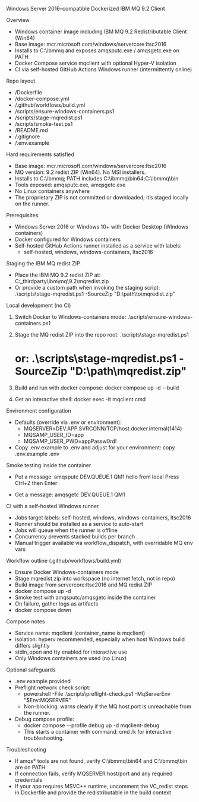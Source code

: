 Windows Server 2016–compatible Dockerized IBM MQ 9.2 Client

Overview
- Windows container image including IBM MQ 9.2 Redistributable Client (Win64)
- Base image: mcr.microsoft.com/windows/servercore:ltsc2016
- Installs to C:\ibmmq and exposes amqsputc.exe / amqsgetc.exe on PATH
- Docker Compose service mqclient with optional Hyper-V isolation
- CI via self-hosted GitHub Actions Windows runner (intermittently online)

Repo layout
- /Dockerfile
- /docker-compose.yml
- /.github/workflows/build.yml
- /scripts/ensure-windows-containers.ps1
- /scripts/stage-mqredist.ps1
- /scripts/smoke-test.ps1
- /README.md
- /.gitignore
- /.env.example

Hard requirements satisfied
- Base image: mcr.microsoft.com/windows/servercore:ltsc2016
- MQ version: 9.2 redist ZIP (Win64). No MSI installers.
- Installs to C:\ibmmq; PATH includes C:\ibmmq\bin64;C:\ibmmq\bin
- Tools exposed: amqsputc.exe, amqsgetc.exe
- No Linux containers anywhere
- The proprietary ZIP is not committed or downloaded; it’s staged locally on the runner.

Prerequisites
- Windows Server 2016 or Windows 10+ with Docker Desktop (Windows containers)
- Docker configured for Windows containers
- Self-hosted GitHub Actions runner installed as a service with labels:
  - self-hosted, windows, windows-containers, ltsc2016

Staging the IBM MQ redist ZIP
- Place the IBM MQ 9.2 redist ZIP at:
  C:\_thirdparty\ibm\mq\9.2\mqredist.zip
- Or provide a custom path when invoking the staging script:
  .\scripts\stage-mqredist.ps1 -SourceZip "D:\path\to\mqredist.zip"

Local development (no CI)
1) Switch Docker to Windows-containers mode:
   .\scripts\ensure-windows-containers.ps1

2) Stage the MQ redist ZIP into the repo root:
   .\scripts\stage-mqredist.ps1
   # or: .\scripts\stage-mqredist.ps1 -SourceZip "D:\path\mqredist.zip"

3) Build and run with docker compose:
   docker compose up -d --build

4) Get an interactive shell:
   docker exec -it mqclient cmd

Environment configuration
- Defaults (override via .env or environment):
  - MQSERVER=DEV.APP.SVRCONN/TCP/host.docker.internal(1414)
  - MQSAMP_USER_ID=app
  - MQSAMP_USER_PWD=appPassw0rd!
- Copy .env.example to .env and adjust for your environment:
  copy .env.example .env

Smoke testing inside the container
- Put a message:
  amqsputc DEV.QUEUE.1 QM1
  hello from local
  Press Ctrl+Z then Enter

- Get a message:
  amqsgetc DEV.QUEUE.1 QM1

CI with a self-hosted Windows runner
- Jobs target labels: self-hosted, windows, windows-containers, ltsc2016
- Runner should be installed as a service to auto-start
- Jobs will queue when the runner is offline
- Concurrency prevents stacked builds per branch
- Manual trigger available via workflow_dispatch, with overridable MQ env vars

Workflow outline (.github/workflows/build.yml)
- Ensure Docker Windows-containers mode
- Stage mqredist.zip into workspace (no internet fetch, not in repo)
- Build image from servercore:ltsc2016 and MQ redist ZIP
- docker compose up -d
- Smoke test with amqsputc/amqsgetc inside the container
- On failure, gather logs as artifacts
- docker compose down

Compose notes
- Service name: mqclient (container_name is mqclient)
- isolation: hyperv recommended, especially when host Windows build differs slightly
- stdin_open and tty enabled for interactive use
- Only Windows containers are used (no Linux)

Optional safeguards
- .env.example provided
- Preflight network check script:
  - powershell -File .\scripts\preflight-check.ps1 -MqServerEnv "$Env:MQSERVER"
  - Non-blocking: warns clearly if the MQ host:port is unreachable from the runner.
- Debug compose profile:
  - docker compose --profile debug up -d mqclient-debug
  - This starts a container with command: cmd /k for interactive troubleshooting.

Troubleshooting
- If amqs* tools are not found, verify C:\ibmmq\bin64 and C:\ibmmq\bin are on PATH
- If connection fails, verify MQSERVER host/port and any required credentials
- If your app requires MSVC++ runtime, uncomment the VC_redist steps in Dockerfile and provide the redistributable in the build context
